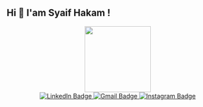 ## Hi 👋 I'am Syaif Hakam !

<div id="header" align="center">
  <img src="https://media2.giphy.com/media/v1.Y2lkPTc5MGI3NjExN2VvcGxsaTJiaTdnM3ptZ25kbjJjMjcycGR1cDFiZDhhZHEwNXZnOSZlcD12MV9pbnRlcm5hbF9naWZfYnlfaWQmY3Q9cw/dEvfJaOEzxl9AUSzHP/giphy.gif" width="150"/>
</div>

<div id="badges" align="center">
  <a href="https://www.linkedin.com/in/syaifhakam/">
    <img src="https://img.shields.io/badge/LinkedIn-blue?style=for-the-badge&logo=linkedin&logoColor=white" alt="LinkedIn Badge"/>
  </a>
  <a href="mailto:saifrikdenim@gmail.com">
    <img src="https://img.shields.io/badge/Gmail-red?style=for-the-badge&logo=gmail&logoColor=white" alt="Gmail Badge"/>
  </a>
  <a href="https://www.instagram.com/syaifhakam/">
    <img src="https://img.shields.io/badge/Instagram-blue?style=for-the-badge&logoColor=white" alt="Instagram Badge"/>
  </a>
</div>
